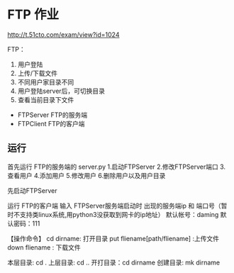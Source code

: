 # FTP 作业

http://t.51cto.com/exam/view?id=1024


FTP：
1. 用户登陆
2. 上传/下载文件
3. 不同用户家目录不同
4. 用户登陆server后，可切换目录
5. 查看当前目录下文件


* FTPServer FTP的服务端
* FTPClient FTP的客户端


## 运行
首先运行 FTP的服务端的 server.py
   1.启动FTPServer 
   2.修改FTPServer端口 
   3.查看用户
   4.添加用户 
   5.修改用户 
   6.删除用户以及用户目录
   
先启动FTPServer 

运行 FTP的客户端 
输入 FTPServer服务端启动时 出现的服务端ip 和 端口号（暂时不支持类linux系统,用python3没获取到网卡的ip地址）
默认帐号：daming
默认密码：111

【操作命令】
cd dirname: 打开目录
put fliename[path/fliename] :上传文件
down fliename : 下载文件

本层目录: cd .
上层目录: cd ..
开打目录：cd dirname
创建目录: mk dirname